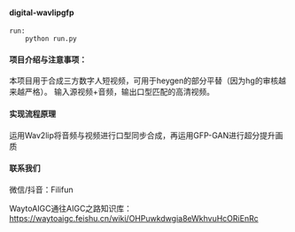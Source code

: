 
#### digital-wavlipgfp
```
run: 
    python run.py
```

#### 项目介绍与注意事项： 
本项目用于合成三方数字人短视频，可用于heygen的部分平替（因为hg的审核越来越严格）。
输入源视频+音频，输出口型匹配的高清视频。

#### 实现流程原理
运用Wav2lip将音频与视频进行口型同步合成，再运用GFP-GAN进行超分提升画质

#### 联系我们
微信/抖音：Filifun

WaytoAIGC通往AIGC之路知识库：https://waytoaigc.feishu.cn/wiki/OHPuwkdwgia8eWkhvuHcORiEnRc
